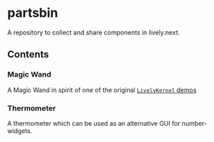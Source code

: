 # partsbin

A repository to collect and share components in lively.next.

## Contents

### Magic Wand

A Magic Wand in spirit of one of the original [`LivelyKernel` demos](https://www.youtube.com/watch?v=QTJRwKOFddc)

### Thermometer

A thermometer which can be used as an alternative GUI for number-widgets.
